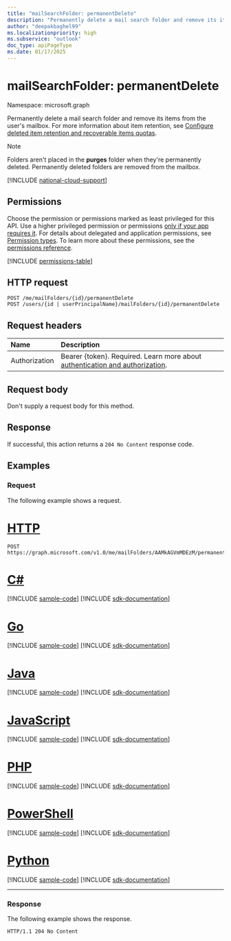 ```yaml
---
title: "mailSearchFolder: permanentDelete"
description: "Permanently delete a mail search folder and remove its items from the user's mailbox."
author: "deepakbaghel99"
ms.localizationpriority: high
ms.subservice: "outlook"
doc_type: apiPageType
ms.date: 01/17/2025
---
```


# mailSearchFolder: permanentDelete

Namespace: microsoft.graph

Permanently delete a mail search folder and remove its items from the user's mailbox. For more information about item retention, see [Configure deleted item retention and recoverable items quotas](/exchange/configure-deleted-item-retention-and-recoverable-items-quotas-exchange-2013-help).

> [!Note]
> Folders aren't placed in the **purges** folder when they're permanently deleted. Permanently deleted folders are removed from the mailbox.


[!INCLUDE [national-cloud-support](../../includes/global-only.md)]

## Permissions

Choose the permission or permissions marked as least privileged for this API. Use a higher privileged permission or permissions [only if your app requires it](/graph/permissions-overview#best-practices-for-using-microsoft-graph-permissions). For details about delegated and application permissions, see [Permission types](/graph/permissions-overview#permission-types). To learn more about these permissions, see the [permissions reference](/graph/permissions-reference).

<!-- { "blockType": "permissions", "name": "mailsearchfolder_permanentdelete" } -->
[!INCLUDE [permissions-table](../includes/permissions/mailsearchfolder-permanentdelete-permissions.md)]

## HTTP request

<!-- {
  "blockType": "ignored"
}
-->
```http
POST /me/mailFolders/{id}/permanentDelete
POST /users/{id | userPrincipalName}/mailFolders/{id}/permanentDelete
```

## Request headers

|Name|Description|
|:---|:---|
|Authorization|Bearer {token}. Required. Learn more about [authentication and authorization](/graph/auth/auth-concepts).|

## Request body

Don't supply a request body for this method.

## Response

If successful, this action returns a `204 No Content` response code.

## Examples

### Request

The following example shows a request.
# [HTTP](#tab/http)
<!-- {
  "blockType": "request",
  "name": "mailsearchfolderthis.permanentdelete"
}
-->
```http
POST https://graph.microsoft.com/v1.0/me/mailFolders/AAMkAGVmMDEzM/permanentDelete
```

# [C#](#tab/csharp)
[!INCLUDE [sample-code](../includes/snippets/csharp/mailsearchfolderthispermanentdelete-csharp-snippets.md)]
[!INCLUDE [sdk-documentation](../includes/snippets/snippets-sdk-documentation-link.md)]

# [Go](#tab/go)
[!INCLUDE [sample-code](../includes/snippets/go/mailsearchfolderthispermanentdelete-go-snippets.md)]
[!INCLUDE [sdk-documentation](../includes/snippets/snippets-sdk-documentation-link.md)]

# [Java](#tab/java)
[!INCLUDE [sample-code](../includes/snippets/java/mailsearchfolderthispermanentdelete-java-snippets.md)]
[!INCLUDE [sdk-documentation](../includes/snippets/snippets-sdk-documentation-link.md)]

# [JavaScript](#tab/javascript)
[!INCLUDE [sample-code](../includes/snippets/javascript/mailsearchfolderthispermanentdelete-javascript-snippets.md)]
[!INCLUDE [sdk-documentation](../includes/snippets/snippets-sdk-documentation-link.md)]

# [PHP](#tab/php)
[!INCLUDE [sample-code](../includes/snippets/php/mailsearchfolderthispermanentdelete-php-snippets.md)]
[!INCLUDE [sdk-documentation](../includes/snippets/snippets-sdk-documentation-link.md)]

# [PowerShell](#tab/powershell)
[!INCLUDE [sample-code](../includes/snippets/powershell/mailsearchfolderthispermanentdelete-powershell-snippets.md)]
[!INCLUDE [sdk-documentation](../includes/snippets/snippets-sdk-documentation-link.md)]

# [Python](#tab/python)
[!INCLUDE [sample-code](../includes/snippets/python/mailsearchfolderthispermanentdelete-python-snippets.md)]
[!INCLUDE [sdk-documentation](../includes/snippets/snippets-sdk-documentation-link.md)]

---

### Response

The following example shows the response.

<!-- {
  "blockType": "response",
  "truncated": true
}
-->
```http
HTTP/1.1 204 No Content
```

